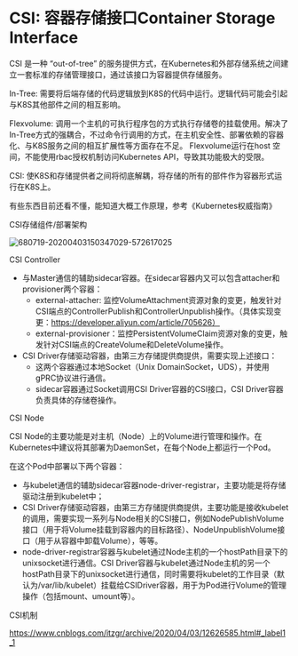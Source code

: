 # CSI: 容器存储接口Container Storage Interface

CSI 是一种 “out-of-tree” 的服务提供方式，在Kubernetes和外部存储系统之间建立一套标准的存储管理接口，通过该接口为容器提供存储服务。

In-Tree: 需要将后端存储的代码逻辑放到K8S的代码中运行。逻辑代码可能会引起与K8S其他部件之间的相互影响。

Flexvolume: 调用一个主机的可执行程序包的方式执行存储卷的挂载使用。解决了In-Tree方式的强耦合，不过命令行调用的方式，在主机安全性、部署依赖的容器化、与K8S服务之间的相互扩展性等方面存在不足。
Flexvolume运行在host 空间，不能使用rbac授权机制访问Kubernetes API，导致其功能极大的受限。

CSI: 使K8S和存储提供者之间将彻底解耦，将存储的所有的部件作为容器形式运行在K8S上。



有些东西目前还看不懂，能知道大概工作原理，参考《Kubernetes权威指南》

CSI存储组件/部署架构

![680719-20200403150347029-572617025](https://tva1.sinaimg.cn/large/007S8ZIlly1ghx1l22081j30sg0dyjv3.jpg)

CSI Controller

- 与Master通信的辅助sidecar容器。在sidecar容器内又可以包含attacher和provisioner两个容器：
  - external-attacher:	监控VolumeAttachment资源对象的变更，触发针对CSI端点的ControllerPublish和ControllerUnpublish操作。（具体实现变更：https://developer.aliyun.com/article/705626）
  - external-provisioner：监控PersistentVolumeClaim资源对象的变更，触发针对CSI端点的CreateVolume和DeleteVolume操作。
- CSI Driver存储驱动容器，由第三方存储提供商提供，需要实现上述接口：
  - 这两个容器通过本地Socket（Unix DomainSocket，UDS），并使用gPRC协议进行通信。
  - sidecar容器通过Socket调用CSI Driver容器的CSI接口，CSI Driver容器负责具体的存储卷操作。

CSI Node

CSI Node的主要功能是对主机（Node）上的Volume进行管理和操作。在Kubernetes中建议将其部署为DaemonSet，在每个Node上都运行一个Pod。

在这个Pod中部署以下两个容器：

- 与kubelet通信的辅助sidecar容器node-driver-registrar，主要功能是将存储驱动注册到kubelet中；
- CSI Driver存储驱动容器，由第三方存储提供商提供，主要功能是接收kubelet的调用，需要实现一系列与Node相关的CSI接口，例如NodePublishVolume接口（用于将Volume挂载到容器内的目标路径）、NodeUnpublishVolume接口（用于从容器中卸载Volume），等等。
- node-driver-registrar容器与kubelet通过Node主机的一个hostPath目录下的unixsocket进行通信。CSI Driver容器与kubelet通过Node主机的另一个hostPath目录下的unixsocket进行通信，同时需要将kubelet的工作目录（默认为/var/lib/kubelet）挂载给CSIDriver容器，用于为Pod进行Volume的管理操作（包括mount、umount等）。

CSI机制

https://www.cnblogs.com/itzgr/archive/2020/04/03/12626585.html#_label1_1